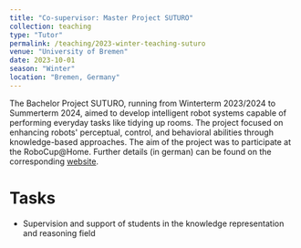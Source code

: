 ```yaml
---
title: "Co-supervisor: Master Project SUTURO"
collection: teaching
type: "Tutor"
permalink: /teaching/2023-winter-teaching-suturo
venue: "University of Bremen"
date: 2023-10-01
season: "Winter"
location: "Bremen, Germany"
---
```


The Bachelor Project SUTURO, running from Winterterm 2023/2024 to Summerterm 2024, aimed to develop intelligent robot systems capable of performing everyday tasks like tidying up rooms. The project focused on enhancing robots' perceptual, control, and behavioral abilities through knowledge-based approaches. The aim of the project was to participate at the RoboCup@Home.
Further details (in german) can be found on the corresponding [website](https://ai.uni-bremen.de/teaching/pr-suturo-ws23).


Tasks
======

- Supervision and support of students in the knowledge representation and reasoning field